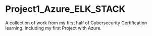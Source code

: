 # Project1_Azure_ELK_STACK
A collection of work from my first half of Cybersecurity Certification learning. Including my first Project with Azure.

